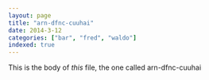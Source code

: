 ```yaml
---
layout: page
title: "arn-dfnc-cuuhai"
date: 2014-3-12
categories: ["bar", "fred", "waldo"]
indexed: true
---
```

This is the body of _this_ file, the one called arn-dfnc-cuuhai
